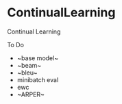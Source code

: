 # ContinualLearning
Continual Learning 

To Do
- ~base model~
- ~beam~
- ~bleu~
- minibatch eval
- ewc
- ~ARPER~
